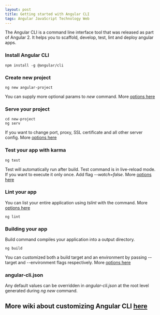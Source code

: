 ```yaml
---
layout: post
title: Getting started with Angular CLI
tags: Angular JavaScript Technology Web
---
```


The Angular CLI is a command line interface tool that was released as part of Angular 2. It helps you to scaffold, develop, test, lint and deploy angular apps.

### Install Angular CLI
```
npm install -g @angular/cli
```

### Create new project
```
ng new angular-project
```

You can supply more optional params to *new* command. More [options here](https://github.com/angular/angular-cli/wiki/new#options)

### Serve your project
```
cd new-project
ng serv
```

If you want to change port, proxy, SSL certificate and all other server config. More [options here](https://github.com/angular/angular-cli/wiki/serve#options)

### Test your app with karma

```
ng test
```
Test will automatically run after build. Test command is in live-reload mode. If you want to execute it only once. Add flag *--watch=false*. More [options here](https://github.com/angular/angular-cli/wiki/test#options)

### Lint your app

You can list your entire application using *tslint* with the command. More [options here](https://github.com/angular/angular-cli/wiki/lint)

```
ng lint
```
### Building your app

Build command compiles your application into a output directory.

```
ng build
```
You can customized both a build target and an environment by passing --target and --environment flags respectively. More [options here](https://github.com/angular/angular-cli/wiki/build)

### angular-cli.json

Any default values can be overridden in *angular-cli.json* at the root level generated during *ng new* command.


## More wiki about customizing Angular CLI [here](https://github.com/angular/angular-cli/wiki/stories)
